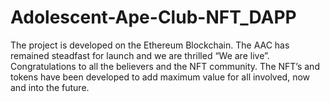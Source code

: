 # Adolescent-Ape-Club-NFT_DAPP
The project is developed on the Ethereum Blockchain. The AAC has remained steadfast for launch and we are thrilled “We are live”. Congratulations to all the believers and the NFT community. The NFT’s and tokens have been developed to add maximum value for all involved, now and into the future.
